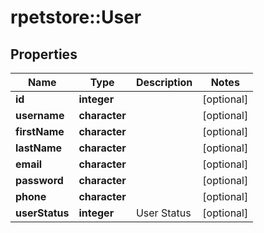 # rpetstore::User

## Properties
Name | Type | Description | Notes
------------ | ------------- | ------------- | -------------
**id** | **integer** |  | [optional] 
**username** | **character** |  | [optional] 
**firstName** | **character** |  | [optional] 
**lastName** | **character** |  | [optional] 
**email** | **character** |  | [optional] 
**password** | **character** |  | [optional] 
**phone** | **character** |  | [optional] 
**userStatus** | **integer** | User Status | [optional] 


